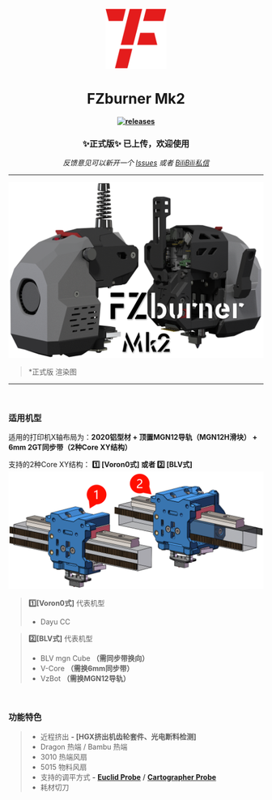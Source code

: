 <p align="center">
  <a href="https://space.bilibili.com/1898517">
    <img src="https://github.com/FZaii/FZai/blob/main/images/FZ-Logo.png" alt="Logo" width="120" height="120">
  </a>
    <br />
</p>

<h1 align="center">FZburner Mk2</h1>

**<p align="center">[![releases](https://img.shields.io/github/v/release/FZaii/FZburner)](https://github.com/FZaii/FZburner/releases)</p>**
**<h3 align="center"> ✨正式版✨ 已上传，欢迎使用 </h3>**
*<p align="center">反馈意见可以新开一个 [Issues](https://github.com/FZaii/FZburner/issues) 或者 [BiliBili私信](https://space.bilibili.com/1898517)</p>*

 ---
 
![FZburner-Mk2](Images-效果图/FZBurner_Mk2.png)
> *正式版 渲染图

---



<br /> 

### 适用机型

适用的打印机X轴布局为：**2020铝型材  +  顶置MGN12导轨（MGN12H滑块） +  6mm 2GT同步带（2种Core XY结构）**

支持的2种Core XY结构： **1️⃣ [Voron0式]  或者  2️⃣ [BLV式]**
![CoreXY methods](Images-效果图/支持2种CoroXY绕线方式.png)

> **1️⃣[Voron0式]** 代表机型
> - Dayu CC

> **2️⃣[BLV式]** 代表机型
> - BLV mgn Cube **（需同步带换向）**
> - V-Core **（需换6mm同步带）**
> - VzBot **（需换MGN12导轨）**

<br />


### 功能特色

> - 近程挤出  **- [HGX挤出机齿轮套件、光电断料检测]**
> - Dragon 热端 / Bambu 热端
> - 3010 热端风扇
> - 5015 物料风扇
> - 支持的调平方式  **-** [**Euclid Probe**](https://github.com/nionio6915/Euclid_Probe)  **/** [**Cartographer Probe**](https://docs.cartographer3d.com/)
> - 耗材切刀
>  

